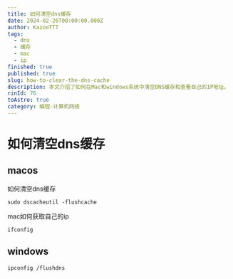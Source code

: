 ```yaml
---
title: 如何清空dns缓存
date: 2024-02-26T00:00:00.000Z
author: KazooTTT
tags:
  - dns
  - 缓存
  - mac
  - ip
finished: true
published: true
slug: how-to-clear-the-dns-cache
description: 本文介绍了如何在Mac和windows系统中清空DNS缓存和查看自己的IP地址。
rinId: 76
toAstro: true
category: 编程-计算机网络
---
```


# 如何清空dns缓存

## macos

如何清空dns缓存

``` shell
sudo dscacheutil -flushcache
```

mac如何获取自己的ip

``` shell
ifconfig
```

## windows

``` shell
ipconfig /flushdns
```
